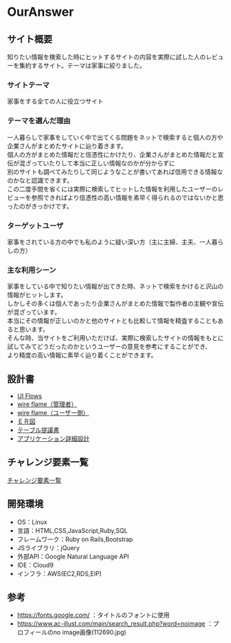 # OurAnswer

## サイト概要
知りたい情報を検索した時にヒットするサイトの内容を実際に試した人のレビューを集約するサイト。テーマは家事に絞りました。

### サイトテーマ
家事をする全ての人に役立つサイト

### テーマを選んだ理由
一人暮らしで家事をしていく中で出てくる問題をネットで検索すると個人の方や企業さんがまとめたサイトに辿り着きます。<br />
個人の方がまとめた情報だと信憑性にかけたり、企業さんがまとめた情報だと宣伝が混ざっていたりして本当に正しい情報なのかが分からずに<br />
別のサイトも調べてみたりして同じようなことが書いてあれば信用できる情報なのかなと認識できます。<br />
この二度手間を省くには実際に検索してヒットした情報を利用したユーザーのレビューを参照できればより信憑性の高い情報を素早く得られるのではないかと思ったのがきっかけです。

### ターゲットユーザ
家事をされている方の中でも私のように疑い深い方（主に主婦、主夫、一人暮らしの方）

### 主な利用シーン
家事をしている中で知りたい情報が出てきた時、ネットで検索をかけると沢山の情報がヒットします。<br />
しかしその多くは個人であったり企業さんがまとめた情報で製作者の主観や宣伝が混ざっています。<br />
本当にその情報が正しいのかと他のサイトとも比較して情報を精査することもあると思います。<br />
そんな時、当サイトをご利用いただけば、実際に検索したサイトの情報をもとに試してみてどうだったのかというユーザーの意見を参考にすることができ、<br />
より精度の高い情報に素早く辿り着くことができます。

## 設計書
- [UI Flows](https://drive.google.com/file/d/1uNYs7w9B54bd3qx-13ivuJhVdMH6OvEs/view?usp=sharing)
- [wire flame（管理者）](https://drive.google.com/file/d/1odl7c6By8Ks03QLMlD0JghAgOfzghJv7/view?usp=sharing)
- [wire flame（ユーザー側）](https://drive.google.com/file/d/1R-VzE_At-rttWNrwM9dvWfwvMBz_Er3j/view?usp=sharing)
- [ＥＲ図](https://drive.google.com/file/d/1G8NaQLRnH57fJ25uuMElI9FpATlHAqIg/view?usp=sharing)
- [テーブル提議書](https://docs.google.com/spreadsheets/d/1jt5lzb50F3IwEBGyy6y8CImDwFbjkEXy3h6hKWGCNqo/edit?usp=sharing)
- [アプリケーション詳細設計](https://docs.google.com/spreadsheets/d/1tJMToaZZfIl9ESQPFTJugi7eVimNe0ilwM74pID-Kj8/edit?usp=sharing)

## チャレンジ要素一覧
[チャレンジ要素一覧](https://docs.google.com/spreadsheets/d/16NibzO4vg2jJyBJ-EmuVrWRtbRduFX4FqVWVwdBTFCc/edit?usp=sharing)

## 開発環境
- OS：Linux
- 言語：HTML,CSS,JavaScript,Ruby,SQL
- フレームワーク：Ruby on Rails,Bootstrap
- JSライブラリ：jQuery
- 外部API：Google Natural Language API
- IDE：Cloud9
- インフラ：AWS(EC2,RDS,EIP)

## 参考
- https://fonts.google.com/ ：タイトルのフォントに使用
- https://www.ac-illust.com/main/search_result.php?word=noimage ：プロフィールのno image画像(112690.jpg)

